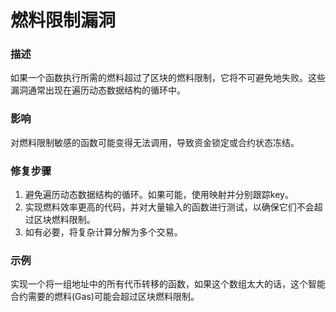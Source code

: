 # 燃料限制漏洞

### 描述
如果一个函数执行所需的燃料超过了区块的燃料限制，它将不可避免地失败。这些漏洞通常出现在遍历动态数据结构的循环中。

### 影响
对燃料限制敏感的函数可能变得无法调用，导致资金锁定或合约状态冻结。

### 修复步骤
1. 避免遍历动态数据结构的循环。如果可能，使用映射并分别跟踪key。
2. 实现燃料效率更高的代码，并对大量输入的函数进行测试，以确保它们不会超过区块燃料限制。
3. 如有必要，将复杂计算分解为多个交易。

### 示例
实现一个将一组地址中的所有代币转移的函数，如果这个数组太大的话，这个智能合约需要的燃料(Gas)可能会超过区块燃料限制。
